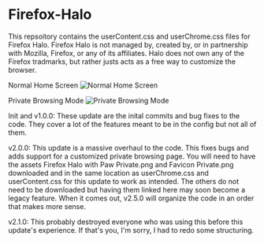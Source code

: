 # Firefox-Halo
This repsoitory contains the userContent.css and userChrome.css files for Firefox Halo. Firefox Halo is not managed by, created by, or in partnership with Mozilla, Firefox, or any of its affiliates. Halo does not own any of the Firefox tradmarks, but rather justs acts as a free way to customize the browser.

Normal Home Screen
![Normal Home Screen](https://raw.githubusercontent.com/seirin-blu/Firefox-Halo/master/Normal%20Home%20Screen.png)

Private Browsing Mode
![Private Browsing Mode](https://raw.githubusercontent.com/seirin-blu/Firefox-Halo/master/Private%20Browsing%20Mode.png)

Init and v1.0.0: These update are the inital commits and bug fixes to the code. They cover a lot of the features meant to be in the config but not all of them.

v2.0.0: This update is a massive overhaul to the code. This fixes bugs and adds support for a customized private browsing page. You will need to have the assets Firefox Halo with Paw Private.png and Favicon Private.png downloaded and in the same location as userChrome.css and userContent.css for this update to work as intended. The others do not need to be downloaded but having them linked here may soon become a legacy feature. When it comes out, v2.5.0 will organize the code in an order that makes more sense.

v2.1.0: This probably destroyed everyone who was using this before this update's experience. If that's you, I'm sorry, I had to redo some structuring.
